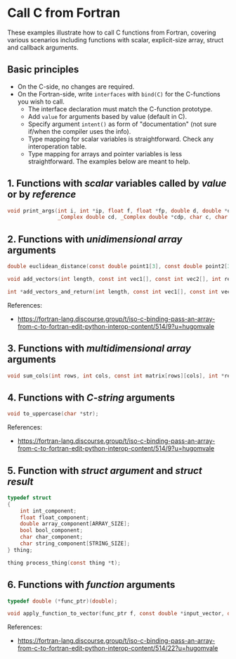 # Call C from Fortran

These examples illustrate how to call C functions from Fortran, covering various scenarios including functions with scalar, explicit-size array, struct and callback arguments.

## Basic principles

* On the C-side, no changes are required.
* On the Fortran-side, write `interfaces` with `bind(C)` for the C-functions you wish to call.
    * The interface declaration must match the C-function prototype.
    * Add `value` for arguments based by value (default in C).
    * Specify argument `intent()` as form of "documentation" (not sure if/when the compiler uses the info).
    * Type mapping for scalar variables is straightforward. Check any interoperation table.
    * Type mapping for arrays and pointer variables is less straightforward. The examples below are meant to help.

## 1. Functions with _scalar_ variables called by _value_ or by _reference_

```c
void print_args(int i, int *ip, float f, float *fp, double d, double *dp,
                _Complex double cd, _Complex double *cdp, char c, char *cp, _Bool b);
```

## 2. Functions with _unidimensional array_ arguments

```c
double euclidean_distance(const double point1[3], const double point2[3]);

void add_vectors(int length, const int vec1[], const int vec2[], int result[]);

int *add_vectors_and_return(int length, const int vec1[], const int vec2[]);
```

References:

* https://fortran-lang.discourse.group/t/iso-c-binding-pass-an-array-from-c-to-fortran-edit-python-interop-content/514/9?u=hugomvale

## 3. Functions with _multidimensional array_ arguments

```c
void sum_cols(int rows, int cols, const int matrix[rows][cols], int *result);
```

## 4. Functions with _C-string_ arguments

```c
void to_uppercase(char *str);
```

References:

* https://fortran-lang.discourse.group/t/iso-c-binding-pass-an-array-from-c-to-fortran-edit-python-interop-content/514/9?u=hugomvale

## 5. Function with _struct argument_ and _struct result_

```c
typedef struct
{
    int int_component;
    float float_component;
    double array_component[ARRAY_SIZE];
    bool bool_component;
    char char_component;
    char string_component[STRING_SIZE];
} thing;

thing process_thing(const thing *t);
```

## 6. Functions with _function_ arguments

```c
typedef double (*func_ptr)(double);

void apply_function_to_vector(func_ptr f, const double *input_vector, double *output_vector, int length);
```

References:

* https://fortran-lang.discourse.group/t/iso-c-binding-pass-an-array-from-c-to-fortran-edit-python-interop-content/514/22?u=hugomvale
